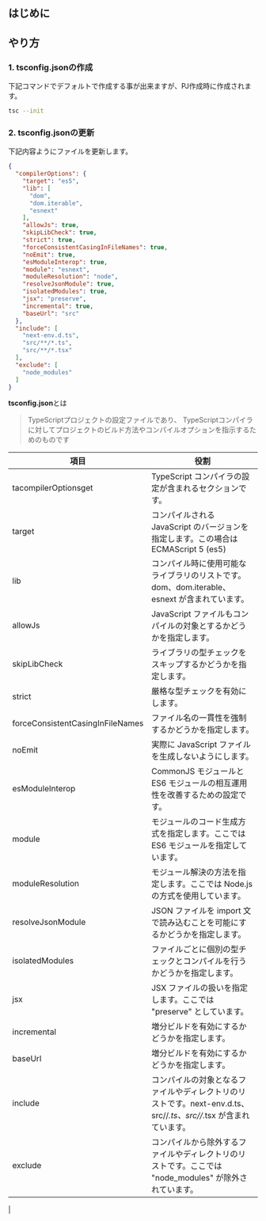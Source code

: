 


## はじめに


## やり方
### 1. tsconfig.jsonの作成
下記コマンドでデフォルトで作成する事が出来ますが、PJ作成時に作成されます。

```bash
tsc --init
```


### 2. tsconfig.jsonの更新
下記内容ようにファイルを更新します。
```json:tsconfig.json
{
  "compilerOptions": {
    "target": "es5",
    "lib": [
      "dom",
      "dom.iterable",
      "esnext"
    ],
    "allowJs": true,
    "skipLibCheck": true,
    "strict": true,
    "forceConsistentCasingInFileNames": true,
    "noEmit": true,
    "esModuleInterop": true,
    "module": "esnext",
    "moduleResolution": "node",
    "resolveJsonModule": true,
    "isolatedModules": true,
    "jsx": "preserve",
    "incremental": true,
    "baseUrl": "src"
  },
  "include": [
    "next-env.d.ts",
    "src/**/*.ts",
    "src/**/*.tsx"
  ],
  "exclude": [
    "node_modules"
  ]
}
```

**tsconfig.json**とは
> TypeScriptプロジェクトの設定ファイルであり、 TypeScriptコンパイラに対してプロジェクトのビルド方法やコンパイルオプションを指示するためのものです

|  項目  |  役割  |
| ---- | ---- |
|  tacompilerOptionsget  |  TypeScript コンパイラの設定が含まれるセクションです。  |
|  target  |  コンパイルされる JavaScript のバージョンを指定します。この場合は ECMAScript 5 (es5)  |
|  lib  |  コンパイル時に使用可能なライブラリのリストです。dom、dom.iterable、esnext が含まれています。  |
|  allowJs  |  JavaScript ファイルもコンパイルの対象とするかどうかを指定します。  |
|  skipLibCheck  |  ライブラリの型チェックをスキップするかどうかを指定します。  |
|  strict  |  厳格な型チェックを有効にします。  |
|  forceConsistentCasingInFileNames  |  ファイル名の一貫性を強制するかどうかを指定します。  |
|  noEmit  |  実際に JavaScript ファイルを生成しないようにします。  |
|  esModuleInterop  |  CommonJS モジュールと ES6 モジュールの相互運用性を改善するための設定です。  |
|  module  |  モジュールのコード生成方式を指定します。ここでは ES6 モジュールを指定しています。  |
|  moduleResolution  |  モジュール解決の方法を指定します。ここでは Node.js の方式を使用しています。  |
|  resolveJsonModule  |  JSON ファイルを import 文で読み込むことを可能にするかどうかを指定します。  |
|  isolatedModules  |  ファイルごとに個別の型チェックとコンパイルを行うかどうかを指定します。  |
|  jsx  |  JSX ファイルの扱いを指定します。ここでは "preserve" としています。  |
|  incremental  |  増分ビルドを有効にするかどうかを指定します。  |
|  baseUrl  |  増分ビルドを有効にするかどうかを指定します。  |
|  include  |  コンパイルの対象となるファイルやディレクトリのリストです。next-env.d.ts、src//*.ts、src//*.tsx が含まれています。  |
|  exclude  |  コンパイルから除外するファイルやディレクトリのリストです。ここでは "node_modules" が除外されています。
  |















